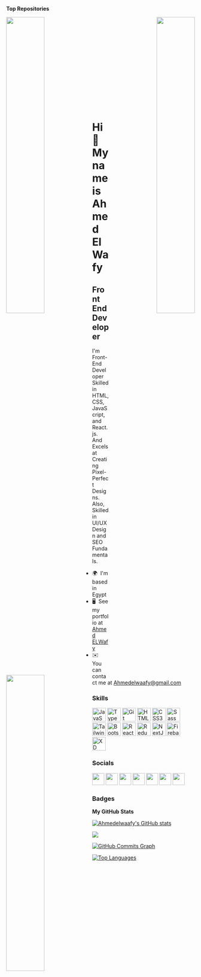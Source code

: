 <b>Top Repositories</b>

<div width="100%" align="center"><a href="https://github.com/Ahmedelwaafy/DTD-Blog" align="left"><img align="left" width="45%" src="https://github-readme-stats.vercel.app/api/pin/?username=Ahmedelwaafy&repo=DTD-Blog&title_color=facc15&text_color=ffffff&icon_color=facc15&bg_color=581c87&hide_border=true&locale=en" /></a><a href="https://github.com/Ahmedelwaafy/Nike-Ecommerce" align="right"><img align="right" width="45%" src="https://github-readme-stats.vercel.app/api/pin/?username=Ahmedelwaafy&repo=Nike-Ecommerce&title_color=facc15&text_color=ffffff&icon_color=facc15&bg_color=581c87&hide_border=true&locale=en" /></a></div><br /><br /><br /><br /><br /><br /><br />
<div width="100%" align="center"><a href="https://github.com/Ahmedelwaafy/Portfolio" align="left"><img align="left" width="45%" src="https://github-readme-stats.vercel.app/api/pin/?username=Ahmedelwaafy&repo=Portfolio&title_color=facc15&text_color=ffffff&icon_color=facc15&bg_color=581c87&hide_border=true&locale=en" /></a></div>
<br /><br /><br /><br /><br />
<br /><br />

Hi 👋 My name is Ahmed ElWafy
=============================

Front End Developer
-------------------

I'm Front-End Developer Skilled in HTML, CSS, JavaScript, and React.js. And Excels at Creating Pixel-Perfect Designs. Also, Skilled in UI/UX Design and SEO Fundamentals.

* 🌍  I'm based in Egypt
* 🖥️  See my portfolio at [Ahmed ELWafy](http://portfolio-ahmedelwaafy.vercel.app/)
* ✉️  You can contact me at [Ahmedelwaafy@gmail.com](mailto:Ahmedelwaafy@gmail.com)

### Skills


<p align="left">
<a href="https://developer.mozilla.org/en-US/docs/Web/JavaScript" target="_blank" rel="noreferrer"><img src="https://raw.githubusercontent.com/danielcranney/readme-generator/main/public/icons/skills/javascript-colored.svg" width="36" height="36" alt="JavaScript" /></a>
<a href="https://www.typescriptlang.org/" target="_blank" rel="noreferrer"><img src="https://raw.githubusercontent.com/danielcranney/readme-generator/main/public/icons/skills/typescript-colored.svg" width="36" height="36" alt="TypeScript" /></a>
<a href="https://git-scm.com/" target="_blank" rel="noreferrer"><img src="https://raw.githubusercontent.com/danielcranney/readme-generator/main/public/icons/skills/git-colored.svg" width="36" height="36" alt="Git" /></a>
<a href="https://developer.mozilla.org/en-US/docs/Glossary/HTML5" target="_blank" rel="noreferrer"><img src="https://raw.githubusercontent.com/danielcranney/readme-generator/main/public/icons/skills/html5-colored.svg" width="36" height="36" alt="HTML5" /></a>
<a href="https://www.w3.org/TR/CSS/#css" target="_blank" rel="noreferrer"><img src="https://raw.githubusercontent.com/danielcranney/readme-generator/main/public/icons/skills/css3-colored.svg" width="36" height="36" alt="CSS3" /></a>
<a href="https://sass-lang.com/" target="_blank" rel="noreferrer"><img src="https://raw.githubusercontent.com/danielcranney/readme-generator/main/public/icons/skills/sass-colored.svg" width="36" height="36" alt="Sass" /></a>
<a href="https://tailwindcss.com/" target="_blank" rel="noreferrer"><img src="https://raw.githubusercontent.com/danielcranney/readme-generator/main/public/icons/skills/tailwindcss-colored.svg" width="36" height="36" alt="TailwindCSS" /></a>
<a href="https://getbootstrap.com/" target="_blank" rel="noreferrer"><img src="https://raw.githubusercontent.com/danielcranney/readme-generator/main/public/icons/skills/bootstrap-colored.svg" width="36" height="36" alt="Bootstrap" /></a>
<a href="https://reactjs.org/" target="_blank" rel="noreferrer"><img src="https://raw.githubusercontent.com/danielcranney/readme-generator/main/public/icons/skills/react-colored.svg" width="36" height="36" alt="React" /></a>
<a href="https://redux.js.org/" target="_blank" rel="noreferrer"><img src="https://raw.githubusercontent.com/danielcranney/readme-generator/main/public/icons/skills/redux-colored.svg" width="36" height="36" alt="Redux" /></a>
<a href="https://nextjs.org/docs" target="_blank" rel="noreferrer"><img src="https://raw.githubusercontent.com/danielcranney/readme-generator/main/public/icons/skills/nextjs-colored.svg" width="36" height="36" alt="NextJs" /></a>
<a href="https://firebase.google.com/" target="_blank" rel="noreferrer"><img src="https://raw.githubusercontent.com/danielcranney/readme-generator/main/public/icons/skills/firebase-colored.svg" width="36" height="36" alt="Firebase" /></a>
<a href="https://www.adobe.com/uk/products/xd.html" target="_blank" rel="noreferrer"><img src="https://raw.githubusercontent.com/danielcranney/readme-generator/main/public/icons/skills/xd-colored.svg" width="36" height="36" alt="XD" /></a>
</p>


### Socials

<p align="left"> <a href="https://www.behance.com/Ahmedelwaafy" target="_blank" rel="noreferrer"><img src="https://raw.githubusercontent.com/danielcranney/readme-generator/main/public/icons/socials/behance.svg" width="32" height="32" /></a> <a href="https://www.dribbble.com/Ahmedelwaafy" target="_blank" rel="noreferrer"><img src="https://raw.githubusercontent.com/danielcranney/readme-generator/main/public/icons/socials/dribbble.svg" width="32" height="32" /></a> <a href="https://www.facebook.com/ahmedelwaafy" target="_blank" rel="noreferrer"><img src="https://raw.githubusercontent.com/danielcranney/readme-generator/main/public/icons/socials/facebook.svg" width="32" height="32" /></a> <a href="https://www.github.com/Ahmedelwaafy" target="_blank" rel="noreferrer"><img src="https://raw.githubusercontent.com/danielcranney/readme-generator/main/public/icons/socials/github.svg" width="32" height="32" /></a> <a href="https://www.linkedin.com/in/ahmedelwaafy" target="_blank" rel="noreferrer"><img src="https://raw.githubusercontent.com/danielcranney/readme-generator/main/public/icons/socials/linkedin.svg" width="32" height="32" /></a> <a href="https://www.stackoverflow.com/users/20959641/ahmed-elwafy" target="_blank" rel="noreferrer"><img src="https://raw.githubusercontent.com/danielcranney/readme-generator/main/public/icons/socials/stackoverflow.svg" width="32" height="32" /></a> <a href="https://www.twitter.com/Ahmedelwaafy" target="_blank" rel="noreferrer"><img src="https://raw.githubusercontent.com/danielcranney/readme-generator/main/public/icons/socials/twitter.svg" width="32" height="32" /></a></p>

### Badges

<b>My GitHub Stats</b>

<a href="http://www.github.com/Ahmedelwaafy"><img src="https://github-readme-stats.vercel.app/api?username=Ahmedelwaafy&show_icons=true&hide=&count_private=true&title_color=facc15&text_color=ffffff&icon_color=facc15&bg_color=581c87&hide_border=true&show_icons=true" alt="Ahmedelwaafy's GitHub stats" /></a>

<a href="http://www.github.com/Ahmedelwaafy"><img src="https://github-readme-streak-stats.herokuapp.com/?user=Ahmedelwaafy&stroke=ffffff&background=581c87&ring=facc15&fire=facc15&currStreakNum=ffffff&currStreakLabel=facc15&sideNums=ffffff&sideLabels=ffffff&dates=ffffff&hide_border=true" /></a>

<a href="http://www.github.com/Ahmedelwaafy"><img src="https://github-readme-activity-graph.cyclic.app/graph?username=Ahmedelwaafy&bg_color=581c87&color=ffffff&line=facc15&point=ffffff&area_color=581c87&area=true&hide_border=true&custom_title=GitHub%20Commits%20Graph" alt="GitHub Commits Graph" /></a>

<a href="https://github.com/Ahmedelwaafy" align="left"><img src="https://github-readme-stats.vercel.app/api/top-langs/?username=Ahmedelwaafy&langs_count=10&title_color=facc15&text_color=ffffff&icon_color=facc15&bg_color=581c87&hide_border=true&locale=en&custom_title=Top%20%Languages" alt="Top Languages" /></a>

